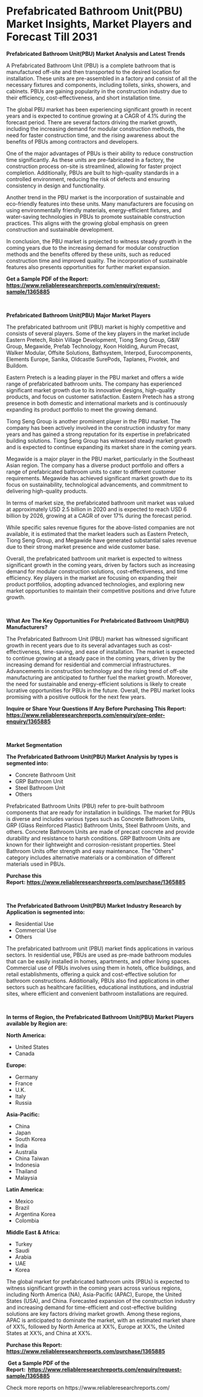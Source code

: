 <p><h1>Prefabricated Bathroom Unit(PBU) Market Insights, Market Players and Forecast Till 2031</h1></p><p><strong>Prefabricated Bathroom Unit(PBU) Market Analysis and Latest Trends</strong></p>
<p><p>A Prefabricated Bathroom Unit (PBU) is a complete bathroom that is manufactured off-site and then transported to the desired location for installation. These units are pre-assembled in a factory and consist of all the necessary fixtures and components, including toilets, sinks, showers, and cabinets. PBUs are gaining popularity in the construction industry due to their efficiency, cost-effectiveness, and short installation time.</p><p>The global PBU market has been experiencing significant growth in recent years and is expected to continue growing at a CAGR of 4.1% during the forecast period. There are several factors driving the market growth, including the increasing demand for modular construction methods, the need for faster construction time, and the rising awareness about the benefits of PBUs among contractors and developers.</p><p>One of the major advantages of PBUs is their ability to reduce construction time significantly. As these units are pre-fabricated in a factory, the construction process on-site is streamlined, allowing for faster project completion. Additionally, PBUs are built to high-quality standards in a controlled environment, reducing the risk of defects and ensuring consistency in design and functionality.</p><p>Another trend in the PBU market is the incorporation of sustainable and eco-friendly features into these units. Many manufacturers are focusing on using environmentally friendly materials, energy-efficient fixtures, and water-saving technologies in PBUs to promote sustainable construction practices. This aligns with the growing global emphasis on green construction and sustainable development.</p><p>In conclusion, the PBU market is projected to witness steady growth in the coming years due to the increasing demand for modular construction methods and the benefits offered by these units, such as reduced construction time and improved quality. The incorporation of sustainable features also presents opportunities for further market expansion.</p></p>
<p><strong>Get a Sample PDF of the Report:&nbsp; <a href="https://www.reliableresearchreports.com/enquiry/request-sample/1365885">https://www.reliableresearchreports.com/enquiry/request-sample/1365885</a></strong></p>
<p>&nbsp;</p>
<p><strong>Prefabricated Bathroom Unit(PBU) Major Market Players</strong></p>
<p><p>The prefabricated bathroom unit (PBU) market is highly competitive and consists of several players. Some of the key players in the market include Eastern Pretech, Robin Village Development, Tiong Seng Group, G&W Group, Megawide, Prefab Technology, Koon Holding, Aurum Precast, Walker Modular, Offsite Solutions, Bathsystem, Interpod, Eurocomponents, Elements Europe, Sanika, Oldcastle SurePods, Taplanes, Pivotek, and Buildom.</p><p>Eastern Pretech is a leading player in the PBU market and offers a wide range of prefabricated bathroom units. The company has experienced significant market growth due to its innovative designs, high-quality products, and focus on customer satisfaction. Eastern Pretech has a strong presence in both domestic and international markets and is continuously expanding its product portfolio to meet the growing demand.</p><p>Tiong Seng Group is another prominent player in the PBU market. The company has been actively involved in the construction industry for many years and has gained a strong reputation for its expertise in prefabricated building solutions. Tiong Seng Group has witnessed steady market growth and is expected to continue expanding its market share in the coming years.</p><p>Megawide is a major player in the PBU market, particularly in the Southeast Asian region. The company has a diverse product portfolio and offers a range of prefabricated bathroom units to cater to different customer requirements. Megawide has achieved significant market growth due to its focus on sustainability, technological advancements, and commitment to delivering high-quality products.</p><p>In terms of market size, the prefabricated bathroom unit market was valued at approximately USD 2.5 billion in 2020 and is expected to reach USD 6 billion by 2026, growing at a CAGR of over 17% during the forecast period.</p><p>While specific sales revenue figures for the above-listed companies are not available, it is estimated that the market leaders such as Eastern Pretech, Tiong Seng Group, and Megawide have generated substantial sales revenue due to their strong market presence and wide customer base.</p><p>Overall, the prefabricated bathroom unit market is expected to witness significant growth in the coming years, driven by factors such as increasing demand for modular construction solutions, cost-effectiveness, and time efficiency. Key players in the market are focusing on expanding their product portfolios, adopting advanced technologies, and exploring new market opportunities to maintain their competitive positions and drive future growth.</p></p>
<p>&nbsp;</p>
<p><strong>What Are The Key Opportunities For Prefabricated Bathroom Unit(PBU) Manufacturers?</strong></p>
<p><p>The Prefabricated Bathroom Unit (PBU) market has witnessed significant growth in recent years due to its several advantages such as cost-effectiveness, time-saving, and ease of installation. The market is expected to continue growing at a steady pace in the coming years, driven by the increasing demand for residential and commercial infrastructures. Advancements in construction technology and the rising trend of off-site manufacturing are anticipated to further fuel the market growth. Moreover, the need for sustainable and energy-efficient solutions is likely to create lucrative opportunities for PBUs in the future. Overall, the PBU market looks promising with a positive outlook for the next few years.</p></p>
<p><strong>Inquire or Share Your Questions If Any Before Purchasing This Report: <a href="https://www.reliableresearchreports.com/enquiry/pre-order-enquiry/1365885">https://www.reliableresearchreports.com/enquiry/pre-order-enquiry/1365885</a></strong></p>
<p>&nbsp;</p>
<p><strong>Market Segmentation</strong></p>
<p><strong>The Prefabricated Bathroom Unit(PBU) Market Analysis by types is segmented into:</strong></p>
<p><ul><li>Concrete Bathroom Unit</li><li>GRP Bathroom Unit</li><li>Steel Bathroom Unit</li><li>Others</li></ul></p>
<p><p>Prefabricated Bathroom Units (PBU) refer to pre-built bathroom components that are ready for installation in buildings. The market for PBUs is diverse and includes various types such as Concrete Bathroom Units, GRP (Glass Reinforced Plastic) Bathroom Units, Steel Bathroom Units, and others. Concrete Bathroom Units are made of precast concrete and provide durability and resistance to harsh conditions. GRP Bathroom Units are known for their lightweight and corrosion-resistant properties. Steel Bathroom Units offer strength and easy maintenance. The "Others" category includes alternative materials or a combination of different materials used in PBUs.</p></p>
<p><strong>Purchase this Report:&nbsp;<a href="https://www.reliableresearchreports.com/purchase/1365885">https://www.reliableresearchreports.com/purchase/1365885</a></strong></p>
<p>&nbsp;</p>
<p><strong>The Prefabricated Bathroom Unit(PBU) Market Industry Research by Application is segmented into:</strong></p>
<p><ul><li>Residential Use</li><li>Commercial Use</li><li>Others</li></ul></p>
<p><p>The prefabricated bathroom unit (PBU) market finds applications in various sectors. In residential use, PBUs are used as pre-made bathroom modules that can be easily installed in homes, apartments, and other living spaces. Commercial use of PBUs involves using them in hotels, office buildings, and retail establishments, offering a quick and cost-effective solution for bathroom constructions. Additionally, PBUs also find applications in other sectors such as healthcare facilities, educational institutions, and industrial sites, where efficient and convenient bathroom installations are required.</p></p>
<p>&nbsp;</p>
<p><strong>In terms of Region, the Prefabricated Bathroom Unit(PBU) Market Players available by Region are:</strong></p>
<p>
    <p> <strong> North America: </strong>
        <ul>
            <li>United States</li>
            <li>Canada</li>
        </ul>
        </p> 
    <p> <strong> Europe: </strong>
        <ul>
            <li>Germany</li>
            <li>France</li>
            <li>U.K.</li>
            <li>Italy</li>
            <li>Russia</li>
        </ul>
        </p> 
    <p> <strong> Asia-Pacific: </strong>
        <ul>
            <li>China</li>
            <li>Japan</li>
            <li>South Korea</li>
            <li>India</li>
            <li>Australia</li>
            <li>China Taiwan</li>
            <li>Indonesia</li>
            <li>Thailand</li>
            <li>Malaysia</li>
        </ul>
        </p> 
    <p> <strong> Latin America: </strong>
        <ul>
            <li>Mexico</li>
            <li>Brazil</li>
            <li>Argentina Korea</li>
            <li>Colombia</li>
        </ul>
        </p> 
    <p> <strong> Middle East & Africa: </strong>
        <ul>
            <li>Turkey</li>
            <li>Saudi</li>
            <li>Arabia</li>
            <li>UAE</li>
            <li>Korea</li>
        </ul>
    </p>
    </p>
<p><p>The global market for prefabricated bathroom units (PBUs) is expected to witness significant growth in the coming years across various regions, including North America (NA), Asia-Pacific (APAC), Europe, the United States (USA), and China. Forecasted expansion of the construction industry and increasing demand for time-efficient and cost-effective building solutions are key factors driving market growth. Among these regions, APAC is anticipated to dominate the market, with an estimated market share of XX%, followed by North America at XX%, Europe at XX%, the United States at XX%, and China at XX%.</p></p>
<p><strong>Purchase this Report: <a href="https://www.reliableresearchreports.com/purchase/1365885">https://www.reliableresearchreports.com/purchase/1365885</a></strong></p>
<p>&nbsp;<strong>Get a Sample PDF of the Report:&nbsp;&nbsp;<a href="https://www.reliableresearchreports.com/enquiry/request-sample/1365885">https://www.reliableresearchreports.com/enquiry/request-sample/1365885</a></strong></p>
<p><strong></strong></p>
<p>Check more reports on https://www.reliableresearchreports.com/</p>
